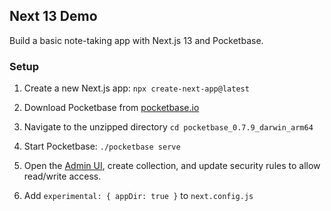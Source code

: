 ## Next 13 Demo

Build a basic note-taking app with Next.js 13 and Pocketbase. 

### Setup

1. Create a new Next.js app:
`npx create-next-app@latest`

2. Download Pocketbase from [pocketbase.io](pocketbase.io)
3. Navigate to the unzipped directory
`cd pocketbase_0.7.9_darwin_arm64`
4. Start Pocketbase:
`./pocketbase serve`
5. Open the [Admin UI](http://127.0.0.1:8090/_/), create collection, and update security rules to allow read/write access. 
6. Add `experimental: { appDir: true }` to `next.config.js`